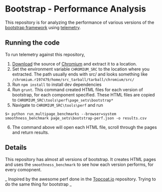 # Bootstrap - Performance Analysis

This repository is for analyzing the performance of various versions of the [bootstrap framework](https://github.com/twbs/bootstrap) using [telemetry](http://www.chromium.org/developers/telemetry). 

## Running the code
To run telemetry against this repository, 

1. [Download](http://chromium-browser-source.commondatastorage.googleapis.com/chromium_tarball.html) the source of [Chromium](http://www.chromium.org/developers/how-tos/get-the-code) and extract it to a location. 
2. Set the environment variable `CHROMIUM_SRC` to the location where you extracted. The path usually ends with src/ and looks something like `/chromium.r197479/home/src_tarball/tarball/chromium/src/`
3. Run `npm install` to install dev dependencies
4. Run `grunt`. This command created HTML files for each version of bootstrap, for each component specified. These HTML files are copied to `CHROMIUM_SRC\tools\perf\page_sets\bootstrap*`
5. Navigate to `CHROMIUM_SRC\tools\perf` and run 
```
$> python run_multipage_benchmarks --browser=system smoothness_benchmark page_sets\bootstrap-perf.json -o results.csv
```
6. The command above will open each HTML file, scroll through the pages and return results. 

## Details

This repository has almost all versions of bootstrap. It creates HTML pages and uses the `smoothness_benchmark` to see how each version performs, for every comopnent. 

_ Inspired by the awesome perf done in the [Topcoat.io](https://github.com/topcoat/topcoat/tree/master/dev/test/perf/telemetry) repository. Trying to do the same thing for bootstrap _